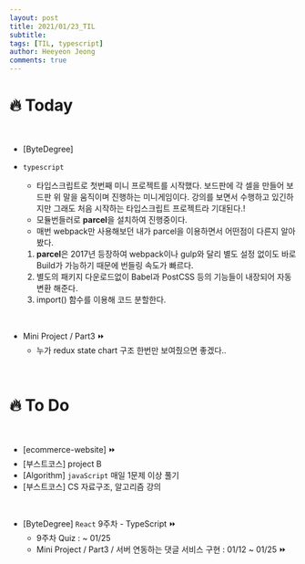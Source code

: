 ```yaml
---
layout: post
title: 2021/01/23_TIL
subtitle:
tags: [TIL, typescript]
author: Heeyeon Jeong
comments: true
---
```


# 🔥 Today

<br>

- [ByteDegree]

- `typescript`
  - 타입스크립트로 첫번째 미니 프로젝트를 시작했다. 보드판에 각 셀을 만들어 보드판 위 말을 움직이며 진행하는 미니게임이다. 강의를 보면서 수행하고 있긴하지만 그래도 처음 시작하는 타입스크립트 프로젝트라 기대된다.!
  - 모듈번들러로 <b>parcel</b>을 설치하여 진행중이다.
  - 매번 webpack만 사용해보던 내가 parcel을 이용하면서 어떤점이 다른지 알아봤다.
  1. <b>parcel</b>은 2017년 등장하여 webpack이나 gulp와 달리 별도 설정 없이도 바로 Build가 가능하기 때문에 번들링 속도가 빠르다.
  2. 별도의 패키지 다운로드없이 Babel과 PostCSS 등의 기능들이 내장되어 자동 변환 해준다.
  3. import() 함수를 이용해 코드 분할한다.

<br>

- Mini Project / Part3 ⏩
  - 누가 redux state chart 구조 한번만 보여줬으면 좋겠다..

<br>

# 🔥 To Do

<br>

- [ecommerce-website] ⏩
- [부스트코스] project B
- [Algorithm] `javaScript` 매일 1문제 이상 풀기
- [부스트코스] CS 자료구조, 알고리즘 강의

<br>

- [ByteDegree] `React` 9주차 - TypeScript ⏩
  - 9주차 Quiz : ~ 01/25
  - Mini Project / Part3 / 서버 연동하는 댓글 서비스 구현 : 01/12 ~ 01/25 ⏩
